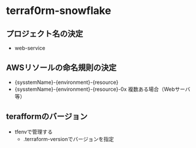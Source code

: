 # terraf0rm-snowflake
## プロジェクト名の決定
- web-service

## AWSリソールの命名規則の決定
- {sysstemName}-{environment}-{resource}
- {sysstemName}-{environment}-{resource}-0x 複数ある場合（Webサーバ等）

## terafformのバージョン
- tfenvで管理する
  - .terraform-versionでバージョンを指定

